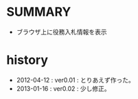 # SUMMARY

+ ブラウザ上に役務入札情報を表示

# history

+ 2012-04-12 : ver0.01 : とりあえず作った。
+ 2013-01-16 : ver0.02 : 少し修正。
